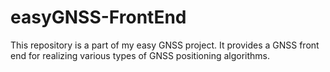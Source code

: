 # easyGNSS-FrontEnd
This repository is a part of my easy GNSS project. It provides a GNSS front end for realizing various types of GNSS positioning algorithms.
